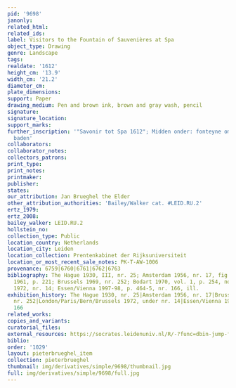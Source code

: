 ```yaml
---
pid: '9698'
janonly: 
related_html: 
related_ids: 
label: Visitors to the Fountain of Sauvenières at Spa
object_type: Drawing
genre: Landscape
tags: 
realdate: '1612'
height_cm: '13.9'
width_cm: '21.2'
diameter_cm: 
plate_dimensions: 
support: Paper
drawing_medium: Pen and brown ink, brown and gray wash, pencil
signature: 
signature_location: 
support_marks: 
further_inscription: '"Savonir tot Spa 1612"; Midden onder: fonteyne om doogen te
  baden'
collaborators: 
collaborator_notes: 
collectors_patrons: 
print_type: 
print_notes: 
printmaker: 
publisher: 
states: 
our_attribution: Jan Brueghel the Elder
other_attribution_authorities: 'Bailey/Walker cat. #LEID.RU.2'
ertz_1979: 
ertz_2008: 
bailey_walker: LEID.RU.2
hollstein_no: 
collection_type: Public
location_country: Netherlands
location_city: Leiden
location_collection: Prentenkabinet der Rijksuniversiteit
location_or_most_recent_sale_notes: PK-T-AW-1006
provenance: 6759|6760|6761|6762|6763
bibliography: The Hague 1930, III, nr. 25; Amsterdam 1956, nr. 17, fig. 8; Winner
  1961, p. 221; Brussels 1969, nr. 252; Bodart 1970, vol. 1, p. 254, note 3; London/Paris/Bern/Brussels
  1972, nr. 14; Essen/Vienna 1997-98, p. 464-5, nr. 166, ill.
exhibition_history: The Hague 1930, nr. 25|Amsterdam 1956, nr. 17|Brussels 1969, under
  nr. 252|London/Paris/Bern/Brussels 1972, under nr. 14|Essen/Vienna 1997-98, nr.
  166
related_works: 
copies_and_variants: 
curatorial_files: 
external_resources: https://socrates.leidenuniv.nl/R/-?func=dbin-jump-full&object_id=2713727
biblio: 
order: '1029'
layout: pieterbrueghel_item
collection: pieterbrueghel
thumbnail: img/derivatives/simple/9698/thumbnail.jpg
full: img/derivatives/simple/9698/full.jpg
---
```

